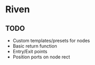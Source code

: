 # Riven

## TODO

- Custom templates/presets for nodes
- Basic return function
- Entry/Exit points
- Position ports on node rect
